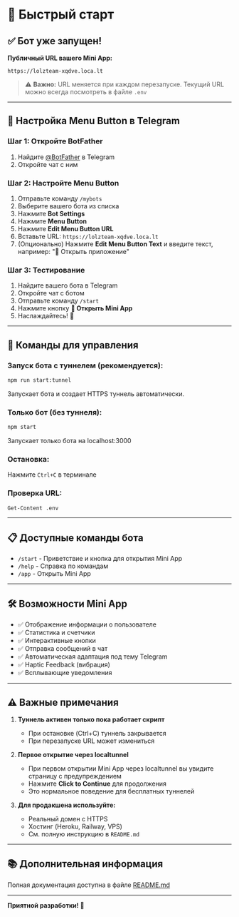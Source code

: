 # 🚀 Быстрый старт

## ✅ Бот уже запущен!

**Публичный URL вашего Mini App:**
```
https://lolzteam-xqdve.loca.lt
```

> ⚠️ **Важно:** URL меняется при каждом перезапуске. Текущий URL можно всегда посмотреть в файле `.env`

---

## 📱 Настройка Menu Button в Telegram

### Шаг 1: Откройте BotFather
1. Найдите [@BotFather](https://t.me/BotFather) в Telegram
2. Откройте чат с ним

### Шаг 2: Настройте Menu Button
1. Отправьте команду `/mybots`
2. Выберите вашего бота из списка
3. Нажмите **Bot Settings**
4. Нажмите **Menu Button**
5. Нажмите **Edit Menu Button URL**
6. Вставьте URL: `https://lolzteam-xqdve.loca.lt`
7. (Опционально) Нажмите **Edit Menu Button Text** и введите текст, например: "🚀 Открыть приложение"

### Шаг 3: Тестирование
1. Найдите вашего бота в Telegram
2. Откройте чат с ботом
3. Отправьте команду `/start`
4. Нажмите кнопку **🚀 Открыть Mini App**
5. Наслаждайтесь! 🎉

---

## 🔧 Команды для управления

### Запуск бота с туннелем (рекомендуется):
```bash
npm run start:tunnel
```
Запускает бота и создает HTTPS туннель автоматически.

### Только бот (без туннеля):
```bash
npm start
```
Запускает только бота на localhost:3000

### Остановка:
Нажмите `Ctrl+C` в терминале

### Проверка URL:
```bash
Get-Content .env
```

---

## 📋 Доступные команды бота

- `/start` - Приветствие и кнопка для открытия Mini App
- `/help` - Справка по командам
- `/app` - Открыть Mini App

---

## 🛠️ Возможности Mini App

- ✅ Отображение информации о пользователе
- ✅ Статистика и счетчики
- ✅ Интерактивные кнопки
- ✅ Отправка сообщений в чат
- ✅ Автоматическая адаптация под тему Telegram
- ✅ Haptic Feedback (вибрация)
- ✅ Всплывающие уведомления

---

## ⚠️ Важные примечания

1. **Туннель активен только пока работает скрипт**
   - При остановке (Ctrl+C) туннель закрывается
   - При перезапуске URL может измениться

2. **Первое открытие через localtunnel**
   - При первом открытии Mini App через localtunnel вы увидите страницу с предупреждением
   - Нажмите **Click to Continue** для продолжения
   - Это нормальное поведение для бесплатных туннелей

3. **Для продакшена используйте:**
   - Реальный домен с HTTPS
   - Хостинг (Heroku, Railway, VPS)
   - См. полную инструкцию в `README.md`

---

## 📚 Дополнительная информация

Полная документация доступна в файле [README.md](README.md)

---

**Приятной разработки! 🚀**


